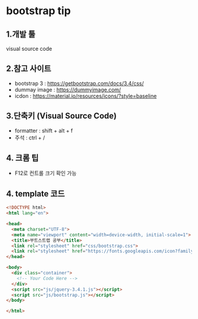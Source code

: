 # bootstrap tip

## 1.개발 툴
 visual source code
 
## 2.참고 사이트 
- bootstrap 3 : https://getbootstrap.com/docs/3.4/css/
- dummay image : https://dummyimage.com/
- icdon : https://material.io/resources/icons/?style=baseline
  
## 3.단축키 (Visual Source Code)
  - formatter : shift + alt + f
  - 주석 : ctrl + /
  
## 4. 크롬 팁
 - F12로 컨트롤 크기 확인 가능
  
## 4. template 코드
```html
<!DOCTYPE html>
<html lang="en">

<head>
  <meta charset="UTF-8">
  <meta name="viewport" content="width=device-width, initial-scale=1">
  <title>부트스트랩 공부</title>
  <link rel="stylesheet" href="css/bootstrap.css">
  <link rel="stylesheet" href="https://fonts.googleapis.com/icon?family=Material+Icons">
</head>

<body>
  <div class="container">
    <!-- Your Code Here -->
  </div>
  <script src="js/jquery-3.4.1.js"></script>
  <script src="js/bootstrap.js"></script>
</body>

</html>
```
